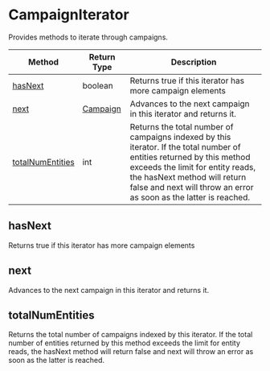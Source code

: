 # CampaignIterator
Provides methods to iterate through campaigns.

|Method|Return Type|Description|
|-|-|-
[hasNext]('#hasnext')|boolean|Returns true if this iterator has more campaign elements <br />
[next]('#next')|[Campaign](./Campaign)|Advances to the next campaign in this iterator and returns it.<br />
[totalNumEntities]('#totalnumentities')|int|Returns the total number of campaigns indexed by this iterator. If the total number of  entities returned by this method exceeds the limit for entity reads, the hasNext method will return  false and next will throw an error as soon as the latter is reached.<br />

## <a name="hasnext"></a>hasNext
Returns true if this iterator has more campaign elements 


## <a name="next"></a>next
Advances to the next campaign in this iterator and returns it.


## <a name="totalnumentities"></a>totalNumEntities
Returns the total number of campaigns indexed by this iterator. If the total number of  entities returned by this method exceeds the limit for entity reads, the hasNext method will return  false and next will throw an error as soon as the latter is reached.


